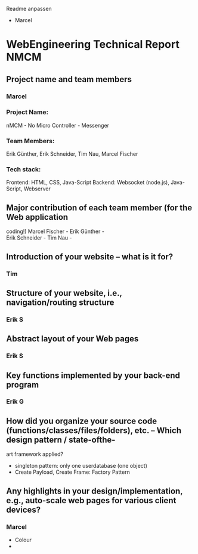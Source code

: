 Readme anpassen
- Marcel

# WebEngineering Technical Report NMCM

## Project name and team members
### Marcel

### Project Name: 
nMCM - No Micro Controller - Messenger

### Team Members: 
Erik Günther, Erik Schneider, Tim Nau, Marcel Fischer

### Tech stack:
Frontend: HTML, CSS, Java-Script
Backend: Websocket (node.js), Java-Script, Webserver

## Major contribution of each team member (for the Web application
coding!)
Marcel Fischer - 
Erik Günther -   
Erik Schneider - 
Tim Nau -

## Introduction of your website – what is it for?
### Tim 

## Structure of your website, i.e., navigation/routing structure
### Erik S

## Abstract layout of your Web pages
### Erik S

## Key functions implemented by your back-end program
### Erik G

## How did you organize your source code (functions/classes/files/folders), etc. – Which design pattern / state-ofthe-
art framework applied?
- singleton pattern: only one userdatabase (one object)
- Create Payload, Create Frame: Factory Pattern  


## Any highlights in your design/implementation, e.g., auto-scale web pages for various client devices?
### Marcel
- Colour
- 

